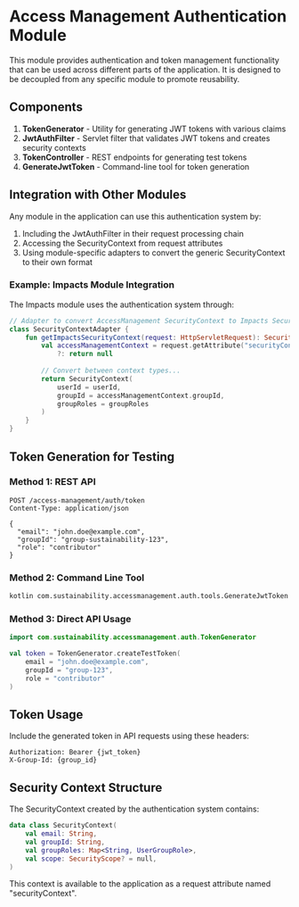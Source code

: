 # Access Management Authentication Module

This module provides authentication and token management functionality that can be used across different parts of the application. It is designed to be decoupled from any specific module to promote reusability.

## Components

1. **TokenGenerator** - Utility for generating JWT tokens with various claims
2. **JwtAuthFilter** - Servlet filter that validates JWT tokens and creates security contexts
3. **TokenController** - REST endpoints for generating test tokens
4. **GenerateJwtToken** - Command-line tool for token generation

## Integration with Other Modules

Any module in the application can use this authentication system by:

1. Including the JwtAuthFilter in their request processing chain
2. Accessing the SecurityContext from request attributes
3. Using module-specific adapters to convert the generic SecurityContext to their own format

### Example: Impacts Module Integration

The Impacts module uses the authentication system through:

```kotlin
// Adapter to convert AccessManagement SecurityContext to Impacts SecurityContext
class SecurityContextAdapter {
    fun getImpactsSecurityContext(request: HttpServletRequest): SecurityContext? {
        val accessManagementContext = request.getAttribute("securityContext") as? AccessManagementSecurityContext
            ?: return null
            
        // Convert between context types...
        return SecurityContext(
            userId = userId,
            groupId = accessManagementContext.groupId,
            groupRoles = groupRoles
        )
    }
}
```

## Token Generation for Testing

### Method 1: REST API

```http
POST /access-management/auth/token
Content-Type: application/json

{
  "email": "john.doe@example.com",
  "groupId": "group-sustainability-123",
  "role": "contributor"
}
```

### Method 2: Command Line Tool

```bash
kotlin com.sustainability.accessmanagement.auth.tools.GenerateJwtToken john.doe@example.com group-123 contributor
```

### Method 3: Direct API Usage

```kotlin
import com.sustainability.accessmanagement.auth.TokenGenerator

val token = TokenGenerator.createTestToken(
    email = "john.doe@example.com",
    groupId = "group-123",
    role = "contributor"
)
```

## Token Usage

Include the generated token in API requests using these headers:

```
Authorization: Bearer {jwt_token}
X-Group-Id: {group_id}
```

## Security Context Structure

The SecurityContext created by the authentication system contains:

```kotlin
data class SecurityContext(
    val email: String,
    val groupId: String,
    val groupRoles: Map<String, UserGroupRole>,
    val scope: SecurityScope? = null,
)
```

This context is available to the application as a request attribute named "securityContext". 